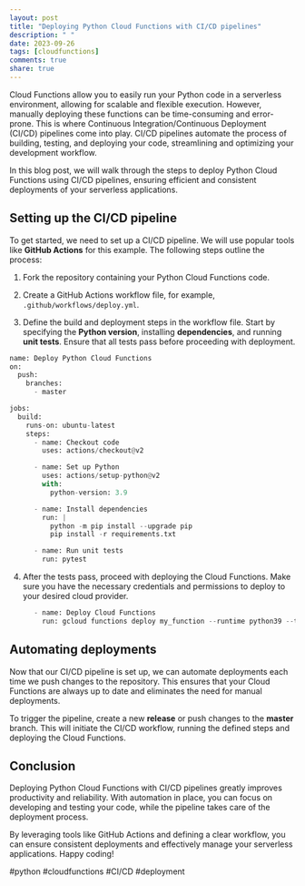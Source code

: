 ```yaml
---
layout: post
title: "Deploying Python Cloud Functions with CI/CD pipelines"
description: " "
date: 2023-09-26
tags: [cloudfunctions]
comments: true
share: true
---
```


Cloud Functions allow you to easily run your Python code in a serverless environment, allowing for scalable and flexible execution. However, manually deploying these functions can be time-consuming and error-prone. This is where Continuous Integration/Continuous Deployment (CI/CD) pipelines come into play. CI/CD pipelines automate the process of building, testing, and deploying your code, streamlining and optimizing your development workflow.

In this blog post, we will walk through the steps to deploy Python Cloud Functions using CI/CD pipelines, ensuring efficient and consistent deployments of your serverless applications.

## Setting up the CI/CD pipeline

To get started, we need to set up a CI/CD pipeline. We will use popular tools like **GitHub Actions** for this example. The following steps outline the process:

1. Fork the repository containing your Python Cloud Functions code.

2. Create a GitHub Actions workflow file, for example, `.github/workflows/deploy.yml`.

3. Define the build and deployment steps in the workflow file. Start by specifying the **Python version**, installing **dependencies**, and running **unit tests**. Ensure that all tests pass before proceeding with deployment.

```python
name: Deploy Python Cloud Functions
on:
  push:
    branches:
      - master

jobs:
  build:
    runs-on: ubuntu-latest
    steps:
      - name: Checkout code
        uses: actions/checkout@v2

      - name: Set up Python
        uses: actions/setup-python@v2
        with:
          python-version: 3.9

      - name: Install dependencies
        run: |
          python -m pip install --upgrade pip
          pip install -r requirements.txt

      - name: Run unit tests
        run: pytest
```

4. After the tests pass, proceed with deploying the Cloud Functions. Make sure you have the necessary credentials and permissions to deploy to your desired cloud provider.

```python
      - name: Deploy Cloud Functions
        run: gcloud functions deploy my_function --runtime python39 --trigger-http
```

## Automating deployments

Now that our CI/CD pipeline is set up, we can automate deployments each time we push changes to the repository. This ensures that your Cloud Functions are always up to date and eliminates the need for manual deployments.

To trigger the pipeline, create a new **release** or push changes to the **master** branch. This will initiate the CI/CD workflow, running the defined steps and deploying the Cloud Functions.

## Conclusion

Deploying Python Cloud Functions with CI/CD pipelines greatly improves productivity and reliability. With automation in place, you can focus on developing and testing your code, while the pipeline takes care of the deployment process.

By leveraging tools like GitHub Actions and defining a clear workflow, you can ensure consistent deployments and effectively manage your serverless applications. Happy coding!

#python #cloudfunctions #CI/CD #deployment